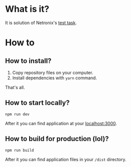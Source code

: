 # What is it?

It is solution of Netronix's [test task](https://github.com/netronixgroup/js-sdk/blob/174ca4a41e49366a63d2ab31d884b1b3ed0a6bcb/TestTask.md).

# How to

## How to install?

1. Copy repository files on your computer.
2. Install dependencies with `yarn` command.

That's all.

## How to start locally?

`npm run dev`

After it you can find application at your [localhost:3000](http://localhost:3000).

## How to build for production (lol)?

`npm run build`

After it you can find application files in your `/dist` directory.
